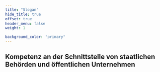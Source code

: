 ```yaml
---
title: "Slogan"
hide_title: true
offset: true
header_menu: false
weight: 1

background_color: "primary"
---
```

## Kompetenz an der Schnittstelle von staatlichen Behörden und öffentlichen Unternehmen

